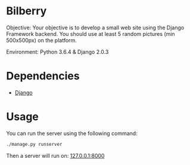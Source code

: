 # Bilberry

Objective: Your objective is to develop a small web site using the Django Framework backend. You should use at least 5 random pictures (min 500x500px) on the platform.

Environment: Python 3.6.4 & Django 2.0.3

# Dependencies

  - [Django](https://www.djangoproject.com/)

# Usage

You can run the server using the following command:

``` bash
./manage.py runserver
```
Then a server will run on: [127.0.0.1:8000](http://127.0.0.1:8000)
